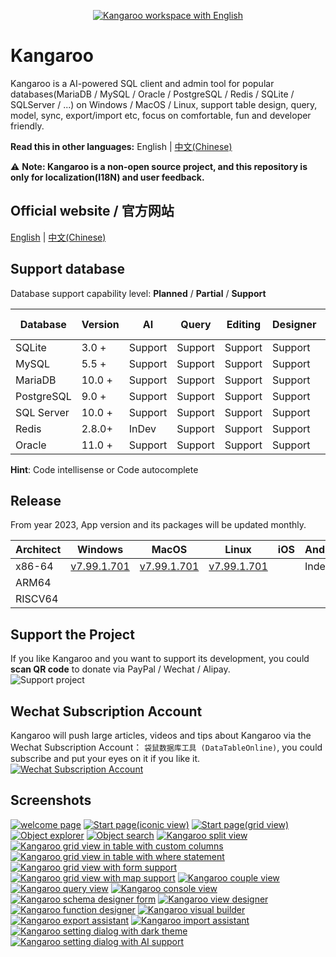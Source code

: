 <p align="center">
    <a href="https://www.datatable.online/?from=github" target="_blank">
        <img src="images/kangaroo-features-en.png" alt="Kangaroo workspace with English">
    </a>
</p>

# Kangaroo 
Kangaroo is a AI-powered SQL client and admin tool for popular databases(MariaDB / MySQL / Oracle / PostgreSQL / Redis / SQLite / SQLServer / ...) on Windows / MacOS / Linux, support table design, query, model, sync, export/import etc, focus on comfortable, fun and developer friendly.

__Read this in other languages:__ English | [中文(Chinese)](./README.zh.md)

⚠️ **Note: Kangaroo is a non-open source project, and this repository is only for localization(I18N) and user feedback.**

## Official website / 官方网站
[English](https://www.datatable.online/?from=github) | [中文(Chinese)](https://www.datatable.online/zh/?from=github)

## Support database
Database support capability level: __Planned__ / __Partial__ / __Support__

| Database    | Version | AI        | Query     | Editing   | Designer  | Export    | Import    | Hint      | Modeling     | DB Sync       |
|-------------|---------|-----------|-----------|-----------|-----------|-----------|-----------|-----------|--------------|---------------|
| SQLite      | 3.0 +   | Support   | Support   | Support   | Support   | Support   | Support   | Support   | ✅✅🔲🔲🔲 | ✅✅✅✅🔲 |
| MySQL       | 5.5 +   | Support   | Support   | Support   | Support   | Support   | Support   | Support   | ✅✅🔲🔲🔲 | ✅✅✅✅🔲 |
| MariaDB     | 10.0 +  | Support   | Support   | Support   | Support   | Support   | Support   | Support   | ✅✅🔲🔲🔲 | ✅✅✅✅🔲 |
| PostgreSQL  | 9.0 +   | Support   | Support   | Support   | Support   | Support   | Support   | Support   | ✅✅🔲🔲🔲 | ✅✅✅✅🔲 |
| SQL Server  | 10.0 +  | Support   | Support   | Support   | Support   | Support   | Support   | Support   | ✅✅🔲🔲🔲 | ✅✅✅✅🔲 |
| Redis       | 2.8.0+  | InDev     | Support   | Support   | Support   | Support   | InDev     | InDev     | InDev         | InDev        |
| Oracle      | 11.0 +  | Support   | Support   | Support   | Support   | Support   | Support   | Support   | ✅✅🔲🔲🔲 | ✅✅✅✅🔲 |

**Hint**: Code intellisense or Code autocomplete


## Release
From year 2023, App version and its packages will be updated monthly.

| Architect | Windows         | MacOS           | Linux           | iOS             | Android         | Harmony         |
|----------|-----------------|-----------------|-----------------|-----------------|-----------------|-----------------|
| x86-64 | [v7.99.1.701](https://www.datatable.online/en/download/v7.99.1.701.html?from=github&os=windows) | [v7.99.1.701](https://www.datatable.online/en/download/v7.99.1.701.html?from=github&os=macos) | [v7.99.1.701](https://www.datatable.online/en/download/v7.99.1.701.html?from=github&os=linux) | | Indev | |
| ARM64 | | | | | | |
| RISCV64 | | | | | | |


## Support the Project
If you like Kangaroo and you want to support its development, you could __scan QR code__ to donate via PayPal / Wechat / Alipay.<br/>
![Support project](./images/pay_wide.png)

## Wechat Subscription Account
Kangaroo will push large articles, videos and tips about Kangaroo via  the Wechat Subscription Account： `袋鼠数据库工具 (DataTableOnline)`, you could subscribe and put your eyes on it if you like it.  <br/>
[![Wechat Subscription Account](./images/kangaroo_mp.png)](https://www.datatable.online/?from=github "Wechat Subscription Account")


## Screenshots
[![welcome page](./images/kangaroo-welcome.png)](https://www.datatable.online/?from=github "welcome page")
[![Start page(iconic view)](./images/kangaroo-starter-iconic.png)](https://www.datatable.online/?from=github "Start page(iconic view)")
[![Start page(grid view)](./images/kangaroo-starter-grid.png)](https://www.datatable.online/?from=github "Start page(iconic view)")
[![Object explorer](./images/kangaroo-explorer.png)](https://www.datatable.online/?from=github "Object explorer")
[![Object search](./images/kangaroo-search.png)](https://www.datatable.online/?from=github "Object search")
[![Kangaroo split view](./images/kangaroo-features-en.png)](https://www.datatable.online/?from=github "Kangaroo split view")
[![Kangaroo grid view in table with custom columns](./images/kangaroo-grid.png)](https://www.datatable.online/?from=github "Kangaroo grid view in table with custom columns")
[![Kangaroo grid view in table with where statement](./images/kangaroo-grid2.png)](https://www.datatable.online/?from=github "Kangaroo grid view in table with where statement")
[![Kangaroo grid view with form support](./images/kangaroo-form.png)](https://www.datatable.online/?from=github "Kangaroo grid view with form support")
[![Kangaroo grid view with map support](./images/kangaroo-viewer-map.png)](https://www.datatable.online/zh/?from=github "Kangaroo grid view with map support")
[![Kangaroo couple view](./images/kangaroo-couple.png)](https://www.datatable.online/?from=github "Kangaroo couple view")
[![Kangaroo query view](./images/kangaroo-query.png)](https://www.datatable.online/?from=github "Kangaroo query view")
[![Kangaroo console view](./images/kangaroo-console.png)](https://www.datatable.online/?from=github "Kangaroo console view")
[![Kangaroo schema designer form](./images/kangaroo-designer.png)](https://www.datatable.online/?from=github "Kangaroo schema designer form")
[![Kangaroo view designer](./images/kangaroo-view.png)](https://www.datatable.online/?from=github "Kangaroo view designer")
[![Kangaroo function designer](./images/kangaroo-function.png)](https://www.datatable.online/?from=github "Kangaroo function designer")
[![Kangaroo visual builder](./images/kangaroo-sql-builder.png)](https://www.datatable.online/?from=github "Kangaroo visual builder")
[![Kangaroo export assistant](./images/kangaroo-export.png)](https://www.datatable.online/?from=github "Kangaroo export assistant")
[![Kangaroo import assistant](./images/kangaroo-import.png)](https://www.datatable.online/?from=github "Kangaroo import assistant")
[![Kangaroo setting dialog with dark theme](./images/kangaroo-setting.png)](https://www.datatable.online/?from=github "Kangaroo setting dialog with dark theme")
[![Kangaroo setting dialog with AI support](./images/kangaroo-setting-ai.png)](https://www.datatable.online/?from=github "Kangaroo shortcut setting dialog")

